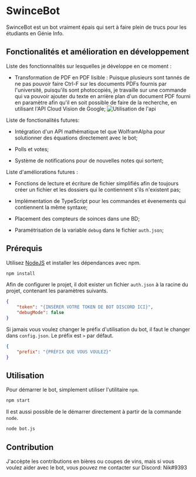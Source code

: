 # SwinceBot

SwinceBot est un bot vraiment épais qui sert à faire plein de trucs pour les étudiants en Génie Info.

## Fonctionalités et amélioration en développement

Liste des fonctionnalités sur lesquelles je développe en ce moment :

- Transformation de PDF en PDF lisible : Puisque plusieurs sont tannés de ne pas pouvoir faire Ctrl-F sur les documents PDFs fournis par l'université, puisqu'ils sont photocopiés, je travaille sur une commande qui va pouvoir ajouter du texte en arrière plan d'un document PDF fourni en paramètre afin qu'il en soit possible de faire de la recherche, en utilisant l'API Cloud Vision de Google; ![Utilisation de l'api](https://media.discordapp.net/attachments/810629264805330995/870535572752568350/unknown.png)

Liste de fonctionalités futures:

- Intégration d'un API mathématique tel que WolframAlpha pour solutionner des équations directement avec le bot;

- Polls et votes;

- Système de notifications pour de nouvelles notes qui sortent;

Liste d'améliorations futures :

- Fonctions de lecture et écriture de fichier simplifiés afin de toujours créer un fichier et les dossiers qui le contiennent s'ils n'existent pas;

- Implémentation de TypeScript pour les commandes et évenements qui contiennent la même syntaxe;

- Placement des compteurs de soinces dans une BD;

- Paramétrisation de la variable `debug` dans le fichier `auth.json`;

## Prérequis

Utilisez [NodeJS](https://nodejs.org/en/download/) et installer les dépendances avec npm.

```bash
npm install
```

Afin de configurer le projet, il doit exister un fichier `auth.json` à la racine du projet, contenant les paramètres suivants.

```json
{
	"token": "{INSÉRER VOTRE TOKEN DE BOT DISCORD ICI}",
	"debugMode": false
}
```

Si jamais vous voulez changer le préfix d'utilisation du bot, il faut le changer dans `config.json`. Le préfix est `>` par défaut.

```json
{
	"prefix": "{PRÉFIX QUE VOUS VOULEZ}"
}
```

## Utilisation

Pour démarrer le bot, simplement utiliser l'utilitaire `npm`.

```bash
npm start
```

Il est aussi possible de le démarrer directement à partir de la commande `node`.

```bash
node bot.js
```

## Contribution

J'accèpte les contributions en bières ou coupes de vins, mais si vous voulez aider avec le bot, vous pouvez me contacter sur Discord: Nik#9393
